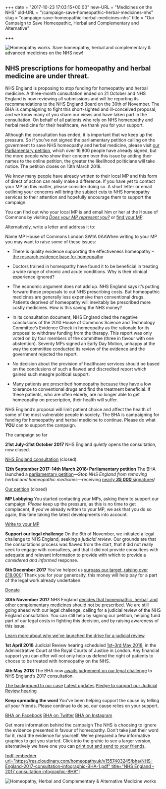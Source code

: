 +++
date = "2017-10-23 17:03:15+00:00"
new-URL = "Medicines on the NHS"
old-URL = "/campaign-save-homeopathic-herbal-medicines-nhs"
slug = "campaign-save-homeopathic-herbal-medicines-nhs"
title = "Our Campaign to Save Homeopathic, Herbal and Complementary and Alternative"

+++

![Homeopathy works. Save homeopathy, herbal and complementary & advanced medicines on the NHS now!](https://res.cloudinary.com/homeopathyuk/v1557403245/bha/Save-homeopathy-on-the-NHS-infographic-masthead.jpeg)

## NHS prescriptions for homeopathy and herbal medicine are under threat.

NHS England is proposing to stop funding for homeopathy and herbal medicine. A three-month consultation ended on 21 October and NHS England is now reviewing all submissions and will be reporting its recommendations to the NHS England Board on the 30th of November. The BHA is campaigning to fight this short-sighted and ill-conceived proposal, and we know many of you share our views and have taken part in the consultation. On behalf of all patients who rely on NHS homeopathy and herbal medicine for their healthcare, we thank you for your support.

Although the consultation has ended, it is important that we keep up the pressure. So if you’ve not signed the parliamentary petition calling on the government to save NHS homeopathy and herbal medicine, please visit [our Parliamentary petition](https://petition.parliament.uk/petitions/200154), which over 16,800 people have already signed, but the more people who show their concern over this issue by adding their names to the online petition, the greater the likelihood politicians will take notice. The petition closes on 13th March 2018.

We know many people have already written to their local MP and this form of direct of action can really make a difference. If you have yet to contact your MP on this matter, please consider doing so. A short letter or email outlining your concerns will bring the subject cuts to NHS homeopathy services to their attention and hopefully encourage them to support the campaign.

You can find out who your local MP is and email him or her at the House of Commons by visiting _[Does your MP represent you?](https://www.theyworkforyou.com/)_ or [find your MP](http://www.parliament.uk/mps-lords-and-offices/mps/).

Alternatively, write a letter and address it to:

Name MP
House of Commons
London
SW1A 0AAWhen writing to your MP you may want to raise some of these issues:

  * There is quality evidence supporting the effectiveness homeopathy – [the research evidence base for homeopathy](http://www.facultyofhomeopathy.org/wp-content/uploads/2016/03/2-page-evidence-summary-for-homeopathy.pdf)

  * Doctors trained in homeopathy have found it to be beneficial in treating a wide range of chronic and acute conditions. Why is their clinical experience ignored?

  * The economic argument does not add up. NHS England says it’s putting forward these proposals to cut NHS prescribing costs. But homeopathic medicines are generally less expensive than conventional drugs. Patients deprived of homeopathy will inevitably be prescribed more costly medicines. How is this saving the NHS money?

  * In its consultation document, NHS England cited the negative conclusions of the 2010 House of Commons Science and Technology Committee’s Evidence Check in homeopathy as the rationale for its proposal to withdraw funding from the therapy. This report was only voted on by four members of the committee (three in favour with one abstention). Seventy MPs signed an Early Day Motion, unhappy at the way the committee conducted its review of the evidence and the government rejected the report.

  * No decision about the provision of healthcare services should be based on the conclusions of such a flawed and discredited report which gained such meagre political support.

  * Many patients are prescribed homeopathy because they have a low tolerance to conventional drugs and find the treatment beneficial. If these patients, who are often elderly, are no longer able to get homeopathy on prescription, their health will suffer.

NHS England’s proposal will limit patient choice and affect the health of some of the most vulnerable people in society. The BHA is campaigning for funding for homeopathy and herbal medicine to continue. Please do what **YOU** can to support the campaign.

The campaign so far

**21st July–21st October 2017** NHS England _quietly_ opens the consultation, now closed.

[NHS England consultation](https://www.engage.england.nhs.uk/consultation/items-routinely-prescribed/) (closed)

**12th September 2017–14th March 2018: Parliamentary petition** The BHA launched a [parliamentary petition](https://petition.parliament.uk/petitions/200154)—_Stop NHS England from removing herbal and homeopathic medicines_—receiving [nearly **_35,000_** signatures](http://localhost/bha-blog/thousands-sign-support-nhs-homeopathy/)!

[Our petition](https://petition.parliament.uk/petitions/200154) (closed)

**MP Lobbying** You started contacting your MPs, asking them to support our campaign. _Please_ keep up the pressure, as this is no time to get complacent; if you've already written to your MP, we ask that you do so again, this time taking the latest developments into account.

[Write to your MP](http://localhost/bha-blog/write-mp-nhs-consultation-homeopathy-herbal-medicines/)

**Support our legal challenge** On the 6th of November, we initiated a legal challenge to NHS England, seeking a _judicial review_. Our grounds are that the consultations process was flawed from the start, that it did not really seek to engage with consultees, and that it did not provide consultees with adequate and relevant information to provide with which to provide a _considered and informed_ response.

**6th December 2017** You've helped us [surpass our target, raising over £18,000](http://localhost/media-centre/news-press-release/thousands-pounds-raised-legal-challenge/)! Thank you for your generosity, this money will help pay for a part of the legal work already undertaken.

[Donate](/donate-now/)

**30th November 2017** NHS England [decides that homeopathic, herbal, and other complementary medicines should not be prescribed](http://localhost/media-centre/news-press-release/nhs-england-homeopathy/). We are still going ahead with our legal challenge, calling for a judicial review of the NHS England consultation. You can still help by signing our petition, helping fund part of our legal costs in fighting this decision, and by raising awareness of this issue.

[Learn more about why we've launched the drive for a judicial review](http://localhost/media-centre/news-press-release/judicial-review-sought-nhs-england/)

**1st April 2018** Judicial Review hearing scheduled [1st–3rd May 2018](/bha-blog/defending-patient-choice/), in the Administrative Court at the Royal Courts of Justice in London. Any financial support you can offer will not only help us defend the right of patients to choose to be treated with homeopathy on the NHS.

**4th May 2018** The BHA now [awaits judgement on our legal challenge](http://localhost/media-centre/charity-awaits-judgement-nhs-england-legal-challenge/) to NHS England’s 2017 consultation.

[The background to our case](/bha-blog/defending-patient-choice/) [Latest updates](http://localhost/media-centre/charity-awaits-judgement-nhs-england-legal-challenge/)
[Pledge to support our Judicial Review hearing](https://www.crowdjustice.com/case/save-homeopathy-on-the-nhs2/)

**Keep spreading the word** You've been helping support the cause by telling all your friends. Please continue to do so, our cause relies on your support.

[BHA on Facebook](https://www.facebook.com/britishhomeopathic/)
[BHA on Twitter](https://twitter.com/bhahomeopathy)
[BHA on Instagram](https://www.instagram.com/bhahomeopathy/)

Get more information behind the campaign
The NHS is choosing to ignore the evidence presented in favour of homeopathy. Don't take just their word for it, read the evidence for yourself. We've prepared a few informative graphics to get you started. Click into the grahic to see a larger version, alternatively we have one you can [print out and send to your friends](https://res.cloudinary.com/homeopathyuk/v1557403245/bha/NHS-England-2017-consultation-infographic-BHA-1.pdf).

[[pdf-embedder url="https://res.cloudinary.com/homeopathyuk/v1557403245/bha/NHS-England-2017-consultation-infographic-BHA-1.pdf" title="NHS England - 2017 consultation infographic-BHA"]](/bha-blog/save-homeopathy-herbal-medicine/)

![Homeopathy, Herbal and Complementary & Alternative Medicine works](https://res.cloudinary.com/homeopathyuk/v1557403245/bha/NHS-England-2017-consultation-infographic-A4-page003.jpg)

